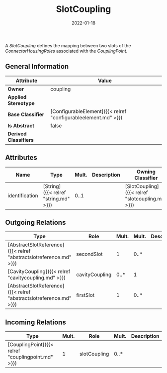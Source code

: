 ﻿---
title: SlotCoupling
toc: false
type: specs
date: "2022-01-18"
draft: false
specification: VEC
version: 1.2.2
documentType: "Recommendation"
elementType: Class
classes:
  - SlotCoupling
menu_name: vec-1.2.2
---
<p> A <i>SlotCoupling</i> defines the mapping between two slots of the <i>ConnectorHousingRoles</i> associated with the <i>CouplingPoint</i>.      </p>

## General Information

| Attribute               | Value |
|-------------------------|-------|
| **Owner**               | coupling |
| **Applied Stereotype**  |   |
| **Base Classifier**     | [ConfigurableElement]({{< relref "configurableelement.md" >}})<br/>  |
| **Is Abstract**         | false |
| **Derived Classifiers** |   |

## Attributes
|  Name  |  Type  |  Mult.  |  Description  |  Owning Classifier  |
|--------|--------|---------|---------------|--------------|
|identification | [String]({{< relref "string.md" >}}) | 0..1 |  | [SlotCoupling]({{< relref "slotcoupling.md" >}}) |

## Outgoing Relations
|    Type  |   Role   |   Mult.   |   Mult.   |   Description   |
|----------|----------|-----------|-----------|-----------------|
| [AbstractSlotReference]({{< relref "abstractslotreference.md" >}}) | secondSlot | 1 | 0..* |  |
| [CavityCoupling]({{< relref "cavitycoupling.md" >}}) | cavityCoupling | 0..* | 1 |  |
| [AbstractSlotReference]({{< relref "abstractslotreference.md" >}}) | firstSlot | 1 | 0..* |  |
##  Incoming Relations
|    Type  |   Mult.  |   Role    |   Mult.   |   Description  |
|----------|----------|-----------|-----------|----------------|
| [CouplingPoint]({{< relref "couplingpoint.md" >}}) | 1 | slotCoupling | 0..* |  |
